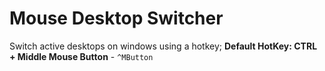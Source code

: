 # Mouse Desktop Switcher
Switch active desktops on windows using a hotkey;
**Default HotKey: CTRL + Middle Mouse Button** - `^MButton`
